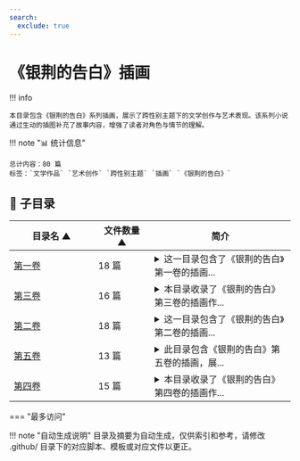 ```yaml
---
search:
  exclude: true
---
```


# 《银荆的告白》插画


!!! info

    本目录包含《银荆的告白》系列插画，展示了跨性别主题下的文学创作与艺术表现。该系列小说通过生动的插图补充了故事内容，增强了读者对角色与情节的理解。



!!! note "📊 统计信息"

    总计内容：80 篇
    标签：`文学作品` `艺术创作` `跨性别主题` `插画` `《银荆的告白》`



## 📁 子目录

<table>
<thead><tr>
<th style="width: 30%" data-sortable="true" data-sort-direction="asc" data-sort-type="text">目录名 ▲</th>
<th style="width: 20%" data-sortable="true" data-sort-direction="asc" data-sort-type="text">文件数量 ▲</th>
<th style="width: 50%">简介</th>
</tr></thead>
<tbody>
<tr data-name="第一卷" data-count="18" data-date="0000-00-00">
                <td><a href="第一卷" class="md-button">第一卷</a></td>
                <td class="count-cell">18 篇</td>
                <td class="description-cell"><details markdown>
                    <summary>这一目录包含了《银荆的告白》第一卷的插画...</summary>
                    <div class="description">
                        这一目录包含了《银荆的告白》第一卷的插画，这部作品通过生动的图像和故事情节，展现了跨性别群体的情感与生活体验。这些插画不仅丰富了小说的叙事，也为读者提供了深入理解角色内心世界的可能。
                        <br>文件数量：18 篇
                    </div>
                </details></td>
            </tr>
<tr data-name="第三卷" data-count="16" data-date="0000-00-00">
                <td><a href="第三卷" class="md-button">第三卷</a></td>
                <td class="count-cell">16 篇</td>
                <td class="description-cell"><details markdown>
                    <summary>本目录收录了《银荆的告白》第三卷的插画作...</summary>
                    <div class="description">
                        本目录收录了《银荆的告白》第三卷的插画作品，展现了跨性别主题在文学艺术创作中的表达。插画作品通过艺术形式传递了生存体验与情感，鼓励公众对跨性别群体的理解与尊重。
                        <br>文件数量：16 篇
                    </div>
                </details></td>
            </tr>
<tr data-name="第二卷" data-count="18" data-date="0000-00-00">
                <td><a href="第二卷" class="md-button">第二卷</a></td>
                <td class="count-cell">18 篇</td>
                <td class="description-cell"><details markdown>
                    <summary>这一目录包含了《银荆的告白》第二卷的插画...</summary>
                    <div class="description">
                        这一目录包含了《银荆的告白》第二卷的插画，展现了作品中的跨性别主题与艺术表现。
                        <br>文件数量：18 篇
                    </div>
                </details></td>
            </tr>
<tr data-name="第五卷" data-count="13" data-date="0000-00-00">
                <td><a href="第五卷" class="md-button">第五卷</a></td>
                <td class="count-cell">13 篇</td>
                <td class="description-cell"><details markdown>
                    <summary>此目录包含《银荆的告白》第五卷的插画，展...</summary>
                    <div class="description">
                        此目录包含《银荆的告白》第五卷的插画，展现了小说中的角色与情节，强调了跨性别主题的艺术表现和文学创作。
                        <br>文件数量：13 篇
                    </div>
                </details></td>
            </tr>
<tr data-name="第四卷" data-count="15" data-date="0000-00-00">
                <td><a href="第四卷" class="md-button">第四卷</a></td>
                <td class="count-cell">15 篇</td>
                <td class="description-cell"><details markdown>
                    <summary>本目录收录了《银荆的告白》第四卷的插画作...</summary>
                    <div class="description">
                        本目录收录了《银荆的告白》第四卷的插画作品，展示了跨性别主题下的文学艺术创作，体现了跨性别群体的情感与身份探索。
                        <br>文件数量：15 篇
                    </div>
                </details></td>
            </tr>
</tbody>
</table>


<script>
const sortFunctions = {
    year: (a, b, direction) => {
        a = a === '未知' ? '0000' : a;
        b = b === '未知' ? '0000' : b;
        return direction === 'desc' ? b.localeCompare(a) : a.localeCompare(b);
    },
    count: (a, b, direction) => {
        const aNum = parseInt(a.match(/\d+/)?.[0] || '0');
        const bNum = parseInt(b.match(/\d+/)?.[0] || '0');
        return direction === 'desc' ? bNum - aNum : aNum - bNum;
    },
    text: (a, b, direction) => {
        return direction === 'desc' 
            ? b.localeCompare(a, 'zh-CN') 
            : a.localeCompare(b, 'zh-CN');
    }
};

document.addEventListener('DOMContentLoaded', function() {
    document.querySelectorAll('th[data-sortable="true"]').forEach(th => {
        th.style.cursor = 'pointer';
        th.addEventListener('click', () => sortTable(th));
        
        if (th.getAttribute('data-sort-direction')) {
            sortTable(th, true);
        }
    });
});

function sortTable(th, isInitial = false) {
    const table = th.closest('table');
    const tbody = table.querySelector('tbody');
    const colIndex = Array.from(th.parentNode.children).indexOf(th);
    
    // Store original rows with their sort values
    const rowsWithValues = Array.from(tbody.querySelectorAll('tr')).map(row => ({
        element: row,
        value: row.children[colIndex].textContent.trim(),
        html: row.innerHTML
    }));
    
    // Toggle or set initial sort direction
    const currentDirection = th.getAttribute('data-sort-direction');
    const direction = isInitial ? currentDirection : (currentDirection === 'desc' ? 'asc' : 'desc');
    
    // Update sort indicators
    th.closest('tr').querySelectorAll('th').forEach(header => {
        if (header !== th) {
            header.textContent = header.textContent.replace(/ [▼▲]$/, '');
            header.removeAttribute('data-sort-direction');
        }
    });
    
    th.textContent = th.textContent.replace(/ [▼▲]$/, '') + (direction === 'desc' ? ' ▼' : ' ▲');
    th.setAttribute('data-sort-direction', direction);
    
    // Get sort function based on column type
    const sortType = th.getAttribute('data-sort-type') || 'text';
    const sortFn = sortFunctions[sortType] || sortFunctions.text;
    
    // Sort rows
    rowsWithValues.sort((a, b) => sortFn(a.value, b.value, direction));
    
    // Clear and rebuild tbody
    tbody.innerHTML = '';
    rowsWithValues.forEach(row => {
        const tr = document.createElement('tr');
        tr.innerHTML = row.html;
        tbody.appendChild(tr);
    });
}

</script>
 

<div class="grid" markdown>

=== "最多访问"



</div>


!!! note "自动生成说明"
    目录及摘要为自动生成，仅供索引和参考，请修改 .github/ 目录下的对应脚本、模板或对应文件以更正。
